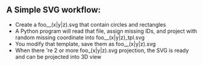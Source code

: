 A Simple SVG workflow:
---------------------------
 - Create a foo__(x|y|z).svg that contain circles and rectangles
 - A Python program will read that file, assign missing IDs, and project with random missing coordinate into foo__(x|y|z)_tpl.svg
 - You modify that template, save them as foo__(x|y|z).svg
 - When there 're 2 or more foo_(x|y|z).svg projection, the SVG is ready and can be projected into 3D view
